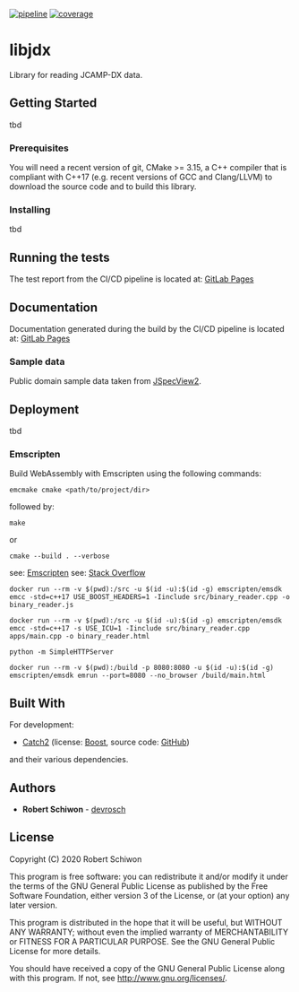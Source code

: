 [![pipeline](https://gitlab.com/devrosch/libjdx/badges/master/pipeline.svg)](https://gitlab.com/devrosch/libjdx/commits/master)
[![coverage](https://gitlab.com/devrosch/libjdx/badges/master/coverage.svg)](https://devrosch.gitlab.io/libjdx/coverage)

# libjdx

Library for reading JCAMP-DX data.

## Getting Started

tbd

### Prerequisites

You will need a recent version of git, CMake >= 3.15, a C++ compiler that is compliant with C++17 (e.g. recent versions of GCC and Clang/LLVM) to download the source code and to build this library.

### Installing

tbd

## Running the tests

The test report from the CI/CD pipeline is located at: [GitLab Pages](https://devrosch.gitlab.io/libjdx/coverage)

## Documentation

Documentation generated during the build by the CI/CD pipeline is located at: [GitLab Pages](https://devrosch.gitlab.io/libjdx/doc)

### Sample data

Public domain sample data taken from [JSpecView2](http://wwwchem.uwimona.edu.jm/spectra/JSpecView2/sample/).


## Deployment

tbd

### Emscripten

Build WebAssembly with Emscripten using the following commands:
```
emcmake cmake <path/to/project/dir>
```
followed by:
```
make
```
or
```
cmake --build . --verbose
```

see: [Emscripten](https://emscripten.org/docs/getting_started/downloads.html)
see: [Stack Overflow](https://stackoverflow.com/questions/15724357/using-boost-with-emscripten)


```
docker run --rm -v $(pwd):/src -u $(id -u):$(id -g) emscripten/emsdk emcc -std=c++17 USE_BOOST_HEADERS=1 -Iinclude src/binary_reader.cpp -o binary_reader.js
```

```
docker run --rm -v $(pwd):/src -u $(id -u):$(id -g) emscripten/emsdk emcc -std=c++17 -s USE_ICU=1 -Iinclude src/binary_reader.cpp apps/main.cpp -o binary_reader.html
```

```
python -m SimpleHTTPServer
```

```
docker run --rm -v $(pwd):/build -p 8080:8080 -u $(id -u):$(id -g) emscripten/emsdk emrun --port=8080 --no_browser /build/main.html
```

## Built With

For development:

* [Catch2](https://github.com/catchorg/Catch2/releases/download/v2.13.1/catch.hpp) (license: [Boost](https://github.com/catchorg/Catch2/blob/master/LICENSE.txt), source code: [GitHub](https://github.com/catchorg/Catch2))

and their various dependencies.

## Authors

* **Robert Schiwon** - [devrosch](https://gitlab.com/devrosch)

## License

Copyright (C) 2020 Robert Schiwon

This program is free software: you can redistribute it and/or modify it under the terms of the GNU General Public License as published by the Free Software Foundation, either version 3 of the License, or (at your option) any later version.

This program is distributed in the hope that it will be useful, but WITHOUT ANY WARRANTY; without even the implied warranty of MERCHANTABILITY or FITNESS FOR A PARTICULAR PURPOSE. See the GNU General Public License for more details.

You should have received a copy of the GNU General Public License along with this program.  If not, see <http://www.gnu.org/licenses/>.

